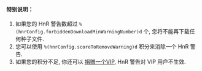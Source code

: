 #### 特别说明：

1. 如果您的 HnR 警告数超过 `%(hnrConfig.forbiddenDownloadMinWarningNumber)d` 个, 您将不能再下载任何种子文件.
1. 您可以使用 `%(hnrConfig.scoreToRemoveWarning)d` 积分来消除一个 HnR 警告.
1. 如果您的积分不足, 你还可以 [捐赠一个VIP](/vip), HnR 警告对 VIP 用户不生效.